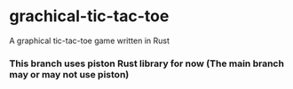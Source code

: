 # grachical-tic-tac-toe

A graphical tic-tac-toe game written in Rust

### This branch uses piston Rust library for now (The main branch may or may not use piston)
